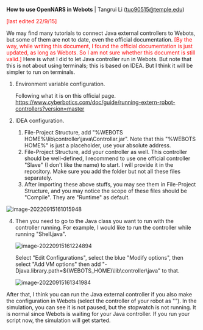 **How to use OpenNARS in Webots** | Tangrui Li (tuo90515@temple.edu)

<font color="red"> [last edited 22/9/15] </font>



We may find many tutorials to connect Java external controllers to Webots, but some of them are not to date, even the official documentation.<font color="red"> [By the way, while writing this document, I found the official documentation is just updated, as long as Webots. So I am not sure whether this document is still valid.]</font> Here is what I did to let Java controller run in Webots. But note that this is not about using terminals; this is based on IDEA. But I think it will be simpler to run on terminals.



1. Environment variable configuration.

   Following what it is on this official page. https://www.cyberbotics.com/doc/guide/running-extern-robot-controllers?version=master

2. IDEA configuration.

   1. File-Project Structure, add "%WEBOTS HOME%\lib\controller\java\Controllar.jar". Note that this "%WEBOTS HOME%" is just a placeholder, use your absolute address. 
   2. File-Project Structure, add your controller as well. This controller should be well-defined, I recommend to use one official controller "Slave" (I don't like the name) to start. I will provide it in the repository. Make sure you add the folder but not all these files separately.
   3. After importing these above stuffs, you may see them in File-Project Structure, and you may notice the scope of these files should be "Compile". They are "Runtime" as default.

![image-20220915161015948](C:\Users\TORY\AppData\Roaming\Typora\typora-user-images\image-20220915161015948.png)

4. Then you need to go to the Java class you want to run with the controller running. For example, I would like to run the controller while running "Shell.java". 

   ![image-20220915161224894](C:\Users\TORY\AppData\Roaming\Typora\typora-user-images\image-20220915161224894.png)

   Select "Edit Configurations", select the blue "Modify options", then select "Add VM options" then add "-Djava.library.path=${WEBOTS_HOME}\lib\controller\java" to that.

   ![image-20220915161341984](C:\Users\TORY\AppData\Roaming\Typora\typora-user-images\image-20220915161341984.png)



After that, I think you can run the Java external controller if you also make the configuration in Webots (select the controller of your robot as "<extern>"). In the simulation, you can see it is not paused, but the stopwatch is not running. It is normal since Webots is waiting for your Java controller. If you run your script now, the simulation will get started.